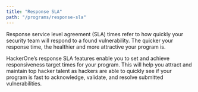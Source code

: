 ```yaml
---
title: "Response SLA"
path: "/programs/response-sla"
---
```


Response service level agreement (SLA) times refer to how quickly your security team will respond to a found vulnerability. The quicker your response time, the healthier and more attractive your program is. 

HackerOne’s response SLA features enable you to set and achieve responsiveness target times for your program. This will help you attract and maintain top hacker talent as hackers are able to quickly see if your program is fast to acknowledge, validate, and resolve submitted vulnerabilities.
